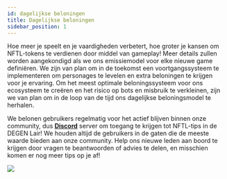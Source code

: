 ```yaml
---
id: dagelijkse beloningen
title: Dagelijkse beloningen
sidebar_position: 1
---
```


Hoe meer je speelt en je vaardigheden verbetert, hoe groter je kansen om NFTL-tokens te verdienen door middel van gameplay! Meer details zullen worden aangekondigd als we ons emissiemodel voor elke nieuwe game definiëren. We zijn van plan om in de toekomst een voortgangssysteem te implementeren om personages te levelen en extra beloningen te krijgen voor je ervaring. Om het meest optimale beloningssysteem voor ons ecosysteem te creëren en het risico op bots en misbruik te verkleinen, zijn we van plan om in de loop van de tijd ons dagelijkse beloningsmodel te herhalen.

We belonen gebruikers regelmatig voor het actief blijven binnen onze community, dus **[Discord](https://discord.gg/niftyleague)** server om toegang te krijgen tot NFTL-tips in de DEGEN Lair! We houden altijd de gebruikers in de gaten die de meeste waarde bieden aan onze community. Help ons nieuwe leden aan boord te krijgen door vragen te beantwoorden of advies te delen, en misschien komen er nog meer tips op je af!

![](/img/twitch-stream.png)
